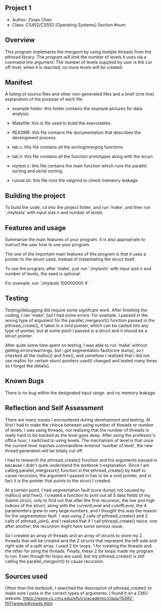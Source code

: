 
## Project 1

* Author: Zixiao Chen
* Class: CS452/CS552 [Operating Systems] Section #num

## Overview


This program implements the mergsort by using mutiple threads from the pthread library. The program will limit the number of levels it uses via a command line argument. The number of levels supplied by user is the cut off level, when it is reached, no more levels will be created.

## Manifest

A listing of source files and other non-generated files and a brief (one line)
explanation of the purpose of each file.

- example folder: this folder contains the example pictures for data analysis.

- Makefile: this is file used to build the executables.

- README: this file contains the documentation that describes the development process.

- lab.c: this file contains all the sorting/merging functions

- lab.h: this file contains all the function prototypes along with the struct

- mytest.c: this file contains the main function which runs the parallel sorting and serial sorting.

- runval.sh: this file runs the valgrind to check memeory leakage.


## Building the project

To build the code, cd into the project folder, and run 'make', and then run './mytests' with input size n and number of levels

## Features and usage

Summarize the main features of your program. It is also appropriate to
instruct the user how to use your program.

The one of the important main features of this program is that it uses a pointer to the struct used, instead of instantiating the struct itself.

To use the program, after 'make', just run './mytests' with input size n and number of levels, the seed is optional.

For example, run './mytests 100000000 4' .

## Testing

Testing/debugging did require some signifcant work. After finishing the coding, I ran 'make', but I had some errors. For example, I passed in the wrong type of argument for the parallel_mergesort() function passed in the pthread_create(), it takes in a void pointer, which can be casted into any type of pointer, but at some point I passed in a struct and it should be a struct pointer.

After quite some time spent on testing, I was able to run 'make' without getting errors/warnings, but i got segmentation fault(core dump), so I checked all the malloc() and free(), and somehow I realized that I did not use malloc for certain sturct pointers used(I changed and tested many times so I forgot the details).


## Known Bugs

There is no bug within the designated input range. and no memory leakage.

## Reflection and Self Assessment

There are many issues I encountered during development and testing. At first I had to make the chioce between using number of threads or number of levels. I was using threads, not realizing that the number of threads is really hard to be tracked as the level goes deep. After using the professor's office hour, I switched to using levels. The mechanism of level is that once the current level reaches commandline-entered 'number of level', the new thread generation will be totally cut off.

I had to research the pthread_create() function and the arguments passed in because I didn't quite understand the textbook's explanation. Since I am calling parallel_mergesort() function in the pthread_create() by itself to cause recursion, the argument I passed in has to be a void pointer, and in fact it is the pointer that points to  the struct I created.

At a certain point, I had segmentation fault (core dump) not caused by malloc() and free(). I created a function to print out all 5 data fields of my Sublist struct, only to find out that after the first recursion, the low and high indices of the struct, along with the currentLevel and cutoffLevel, the 4 paramemters grew to very large numbers, and I thought this was the reason for the segmentation fault. I was using 2 calls of pthread_create() and 2 calls of pthread_join(), and I realized that if I call pthread_create() twice, one after another, the recursion might have some serious issue.


So I created an array of threads and an array of structs to store my 2 threads that will be created and the 2 structs that represent the left side and right side of a split array. I used 2 for loops, 1 for creating the threads and the other for joing the threads. Finally, these 2 for loops made my program to run. Even though for loops are used, but my pthread_create() is still calling the parallel_mergsort() to cause recursion.


## Sources used
Other than the textbook, I searched the description of pthread_create() to  make sure I pass in the correct types of arguments. I found it on a CMU website:
https://www.cs.cmu.edu/afs/cs/academic/class/15492-f07/www/pthreads.html